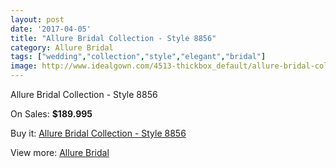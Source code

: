 ```yaml
---
layout: post
date: '2017-04-05'
title: "Allure Bridal Collection - Style 8856"
category: Allure Bridal
tags: ["wedding","collection","style","elegant","bridal"]
image: http://www.idealgown.com/4513-thickbox_default/allure-bridal-collection-style-8856.jpg
---
```

Allure Bridal Collection - Style 8856

On Sales: **$189.995**
<a href="https://www.idealgown.com/en/allure-bridal/2030-allure-bridal-collection-style-8856.html"><amp-img layout="responsive" width="600" height="600" src="//www.idealgown.com/4513-thickbox_default/allure-bridal-collection-style-8856.jpg" alt="Allure Bridal Collection - Style 8856 0" /></a>
<a href="https://www.idealgown.com/en/allure-bridal/2030-allure-bridal-collection-style-8856.html"><amp-img layout="responsive" width="600" height="600" src="//www.idealgown.com/4514-thickbox_default/allure-bridal-collection-style-8856.jpg" alt="Allure Bridal Collection - Style 8856 1" /></a>

Buy it: [Allure Bridal Collection - Style 8856](https://www.idealgown.com/en/allure-bridal/2030-allure-bridal-collection-style-8856.html "Allure Bridal Collection - Style 8856")

View more: [Allure Bridal](https://www.idealgown.com/en/29-allure-bridal "Allure Bridal")